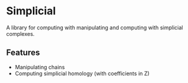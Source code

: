 # Simplicial

A library for computing with manipulating and computing with simplicial complexes.

## Features
- Manipulating chains
- Computing simplicial homology (with coefficients in Z)
